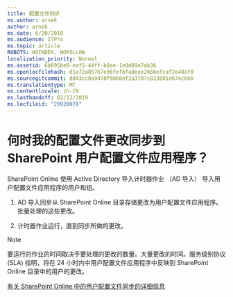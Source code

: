 ```yaml
---
title: 配置文件同步
ms.author: arnek
author: arnek
ms.date: 6/20/2018
ms.audience: ITPro
ms.topic: article
ROBOTS: NOINDEX, NOFOLLOW
localization_priority: Normal
ms.assetid: 6b695be8-eaf5-44ff-b0ae-1e0d89e7ab36
ms.openlocfilehash: d1a72a85767e36fefbfa8eee266befcaf2e48af0
ms.sourcegitcommit: dd43cc0a9470f98b8ef2a3787c823801d674c666
ms.translationtype: MT
ms.contentlocale: zh-CN
ms.lasthandoff: 02/12/2019
ms.locfileid: "29920078"
---
```

# <a name="when-do-my-profile-changes-sync-to-the-sharepoint-user-profile-application"></a>何时我的配置文件更改同步到 SharePoint 用户配置文件应用程序？

SharePoint Online 使用 Active Directory 导入计时器作业 （AD 导入） 导入用户配置文件应用程序的用户和组。 
  
1. AD 导入同步从 SharePoint Online 目录存储更改为用户配置文件应用程序。批量处理的这些更改。
    
2. 计时器作业运行，直到同步所做的更改。
    
> [!NOTE]
> 要运行的作业的时间取决于要处理的更改的数量。大量更改的时间。服务级别协议 (SLA) 指明，将在 24 小时内中用户配置文件应用程序中反映到 SharePoint Online 目录中的用户的更改。 
  
[有关 SharePoint Online 中的用户配置文件同步的详细信息](https://go.microsoft.com/fwlink/?linkid=875671)
  

